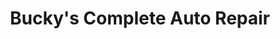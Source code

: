 ---
title: "Bucky's Complete Auto Repair"
url: /bremerton/buckys-complete-auto-repair/
shop: car repair
---